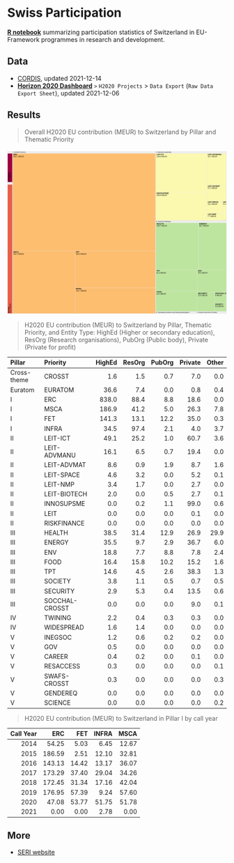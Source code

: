 
<!-- README.md is generated from README.Rmd. Please edit that file -->

# Swiss Participation

<!-- badges: start -->
<!-- badges: end -->

[**R notebook**](Rmd/swiss-participation.Rmd) summarizing participation
statistics of Switzerland in EU-Framework programmes in research and
development.

## Data

-   [CORDIS](https://data.europa.eu/data/datasets/cordish2020projects?locale=en),
    updated 2021-12-14
-   [**Horizon 2020 Dashboard**](https://webgate.ec.europa.eu/dashboard)
    `>` `H2020 Projects` &gt; `Data Export` (`Raw Data Export Sheet`),
    updated 2021-12-06

## Results

> Overall H2020 EU contribution (MEUR) to Switzerland by Pillar and
> Thematic Priority

![treemap](data/treemap.svg "EU H2020 contribution for Switzerland by pillar.")

> H2020 EU contribution (MEUR) to Switzerland by Pillar, Thematic
> Priority, and Entity Type: HighEd (Higher or secondary education),
> ResOrg (Research organisations), PubOrg (Public body), Private
> (Private for profit)

| Pillar      | Priority       | HighEd | ResOrg | PubOrg | Private | Other |
|:------------|:---------------|-------:|-------:|-------:|--------:|------:|
| Cross-theme | CROSST         |    1.6 |    1.5 |    0.7 |     7.0 |   0.0 |
| Euratom     | EURATOM        |   36.6 |    7.4 |    0.0 |     0.8 |   0.4 |
| I           | ERC            |  838.0 |   88.4 |    8.8 |    18.6 |   0.0 |
| I           | MSCA           |  186.9 |   41.2 |    5.0 |    26.3 |   7.8 |
| I           | FET            |  141.3 |   13.1 |   12.2 |    35.0 |   0.3 |
| I           | INFRA          |   34.5 |   97.4 |    2.1 |     4.0 |   3.7 |
| II          | LEIT-ICT       |   49.1 |   25.2 |    1.0 |    60.7 |   3.6 |
| II          | LEIT-ADVMANU   |   16.1 |    6.5 |    0.7 |    19.4 |   0.0 |
| II          | LEIT-ADVMAT    |    8.6 |    0.9 |    1.9 |     8.7 |   1.6 |
| II          | LEIT-SPACE     |    4.6 |    3.2 |    0.0 |     5.2 |   0.1 |
| II          | LEIT-NMP       |    3.4 |    1.7 |    0.0 |     2.7 |   0.0 |
| II          | LEIT-BIOTECH   |    2.0 |    0.0 |    0.5 |     2.7 |   0.1 |
| II          | INNOSUPSME     |    0.0 |    0.2 |    1.1 |    99.0 |   0.6 |
| II          | LEIT           |    0.0 |    0.0 |    0.0 |     0.1 |   0.0 |
| II          | RISKFINANCE    |    0.0 |    0.0 |    0.0 |     0.0 |   0.0 |
| III         | HEALTH         |   38.5 |   31.4 |   12.9 |    26.9 |  29.9 |
| III         | ENERGY         |   35.5 |    9.7 |    2.9 |    36.7 |   6.0 |
| III         | ENV            |   18.8 |    7.7 |    8.8 |     7.8 |   2.4 |
| III         | FOOD           |   16.4 |   15.8 |   10.2 |    15.2 |   1.6 |
| III         | TPT            |   14.6 |    4.5 |    2.6 |    38.3 |   1.3 |
| III         | SOCIETY        |    3.8 |    1.1 |    0.5 |     0.7 |   0.5 |
| III         | SECURITY       |    2.9 |    5.3 |    0.4 |    13.5 |   0.6 |
| III         | SOCCHAL-CROSST |    0.0 |    0.0 |    0.0 |     9.0 |   0.1 |
| IV          | TWINING        |    2.2 |    0.4 |    0.3 |     0.3 |   0.0 |
| IV          | WIDESPREAD     |    1.6 |    1.4 |    0.0 |     0.0 |   0.0 |
| V           | INEGSOC        |    1.2 |    0.6 |    0.2 |     0.2 |   0.0 |
| V           | GOV            |    0.5 |    0.0 |    0.0 |     0.0 |   0.0 |
| V           | CAREER         |    0.4 |    0.2 |    0.0 |     0.1 |   0.0 |
| V           | RESACCESS      |    0.3 |    0.0 |    0.0 |     0.0 |   0.1 |
| V           | SWAFS-CROSST   |    0.3 |    0.0 |    0.0 |     0.0 |   0.3 |
| V           | GENDEREQ       |    0.0 |    0.0 |    0.0 |     0.0 |   0.0 |
| V           | SCIENCE        |    0.0 |    0.0 |    0.0 |     0.0 |   0.2 |

> H2020 EU contribution (MEUR) to Switzerland in Pillar I by call year

| Call Year |    ERC |   FET | INFRA |  MSCA |
|----------:|-------:|------:|------:|------:|
|      2014 |  54.25 |  5.03 |  6.45 | 12.67 |
|      2015 | 186.59 |  2.51 | 12.10 | 32.81 |
|      2016 | 143.13 | 14.42 | 13.17 | 36.07 |
|      2017 | 173.29 | 37.40 | 29.04 | 34.26 |
|      2018 | 172.45 | 31.34 | 17.16 | 42.04 |
|      2019 | 176.95 | 57.39 |  9.24 | 57.60 |
|      2020 |  47.08 | 53.77 | 51.75 | 51.78 |
|      2021 |   0.00 |  0.00 |  2.78 |  0.00 |

## More

-   [SERI
    website](https://www.sbfi.admin.ch/sbfi/en/home/research-and-innovation/international-cooperation-r-and-i/eu-framework-programmes-for-research/horizon-2020/ch-status-horizon-2020.html)
